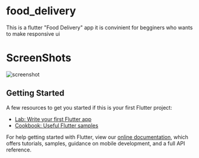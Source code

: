 # food_delivery

This is a flutter "Food Delivery" app 
it is convinient for begginers who wants to make responsive ui

# ScreenShots

![screenshot](https://github.com/[miladkhalighi]/[Food-Delivery-App]/blob/[master]/assets/images/screenShot.png?raw=true)

## Getting Started

A few resources to get you started if this is your first Flutter project:

- [Lab: Write your first Flutter app](https://flutter.dev/docs/get-started/codelab)
- [Cookbook: Useful Flutter samples](https://flutter.dev/docs/cookbook)

For help getting started with Flutter, view our
[online documentation](https://flutter.dev/docs), which offers tutorials,
samples, guidance on mobile development, and a full API reference.

